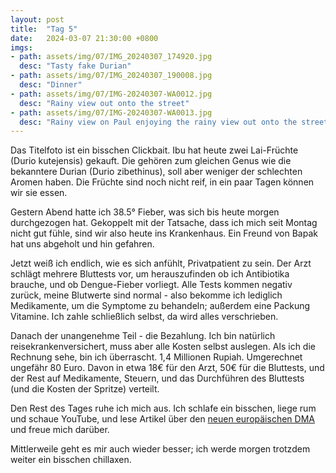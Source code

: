 ```yaml
---
layout: post
title:  "Tag 5"
date:   2024-03-07 21:30:00 +0800
imgs: 
- path: assets/img/07/IMG_20240307_174920.jpg
  desc: "Tasty fake Durian"
- path: assets/img/07/IMG_20240307_190008.jpg
  desc: "Dinner"
- path: assets/img/07/IMG-20240307-WA0012.jpg
  desc: "Rainy view out onto the street"
- path: assets/img/07/IMG-20240307-WA0013.jpg
  desc: "Rainy view on Paul enjoying the rainy view out onto the street"
---
```


Das Titelfoto ist ein bisschen Clickbait.
Ibu hat heute zwei Lai-Früchte (Durio kutejensis) gekauft. Die gehören zum gleichen Genus wie die bekanntere Durian (Durio zibethinus), soll aber weniger der schlechten Aromen haben. Die Früchte sind noch nicht reif, in ein paar Tagen können wir sie essen.

Gestern Abend hatte ich 38.5° Fieber, was sich bis heute morgen durchgezogen hat. Gekoppelt mit der Tatsache, dass ich mich seit Montag nicht gut fühle, sind wir also heute ins Krankenhaus. Ein Freund von Bapak hat uns abgeholt und hin gefahren.

Jetzt weiß ich endlich, wie es sich anfühlt, Privatpatient zu sein. Der Arzt schlägt mehrere Bluttests vor, um herauszufinden ob ich Antibiotika brauche, und ob Dengue-Fieber vorliegt. Alle Tests kommen negativ zurück, meine Blutwerte sind normal - also bekomme ich lediglich Medikamente, um die Symptome zu behandeln; außerdem eine Packung Vitamine. Ich zahle schließlich selbst, da wird alles verschrieben.

Danach der unangenehme Teil - die Bezahlung. Ich bin natürlich reisekrankenversichert, muss aber alle Kosten selbst auslegen.
Als ich die Rechnung sehe, bin ich überrascht. 1,4 Millionen Rupiah. Umgerechnet ungefähr 80 Euro. Davon in etwa 18€ für den Arzt, 50€ für die Bluttests, und der Rest auf Medikamente, Steuern, und das Durchführen des Bluttests (und die Kosten der Spritze) verteilt.

Den Rest des Tages ruhe ich mich aus. Ich schlafe ein bisschen, liege rum und schaue YouTube, und lese Artikel über den [neuen europäischen DMA](https://www.theverge.com/2024/3/6/24091592/eu-dma-competition-compliance-deadline-big-tech-policy-changes) und freue mich darüber. 


Mittlerweile geht es mir auch wieder besser; ich werde morgen trotzdem weiter ein bisschen chillaxen.